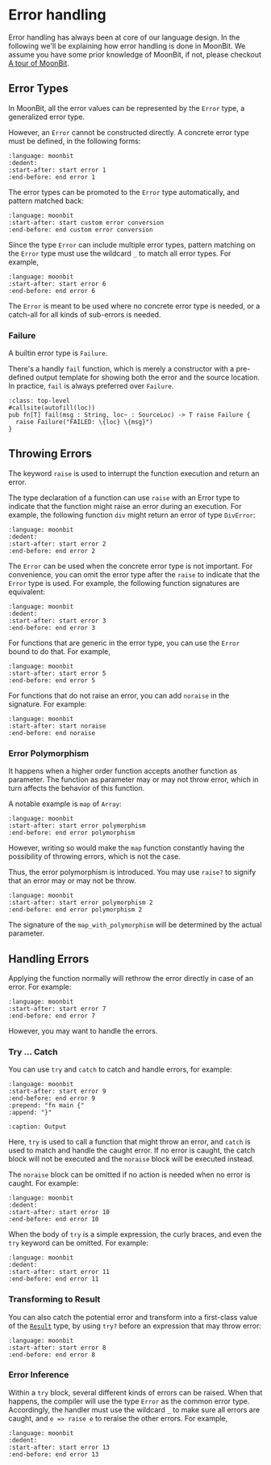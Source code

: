 # Error handling

Error handling has always been at core of our language design. In the following
we'll be explaining how error handling is done in MoonBit. We assume you have
some prior knowledge of MoonBit, if not, please checkout
[A tour of MoonBit](../tutorial/tour.md).

## Error Types

In MoonBit, all the error values can be represented by the `Error` type, a
generalized error type.

However, an `Error` cannot be constructed directly. A concrete error type must
be defined, in the following forms:

```{literalinclude} /sources/language/src/error/top.mbt
:language: moonbit
:dedent:
:start-after: start error 1
:end-before: end error 1
```

The error types can be promoted to the `Error` type automatically, and pattern
matched back:

```{literalinclude} /sources/language/src/error/top.mbt
:language: moonbit
:start-after: start custom error conversion
:end-before: end custom error conversion
```

Since the type `Error` can include multiple error types, pattern matching on the
`Error` type must use the wildcard `_` to match all error types. For example,

```{literalinclude} /sources/language/src/error/top.mbt
:language: moonbit
:start-after: start error 6
:end-before: end error 6
```

The `Error` is meant to be used where no concrete error type is needed, or a
catch-all for all kinds of sub-errors is needed.

### Failure

A builtin error type is `Failure`.

There's a handly `fail` function, which is merely a constructor with a
pre-defined output template for showing both the error and the source location.
In practice, `fail` is always preferred over `Failure`.

<!-- MANUAL CHECK -->

```{code-block} moonbit
:class: top-level
#callsite(autofill(loc))
pub fn[T] fail(msg : String, loc~ : SourceLoc) -> T raise Failure {
  raise Failure("FAILED: \{loc} \{msg}")
}
```

## Throwing Errors

The keyword `raise` is used to interrupt the function execution and return an
error.

The type declaration of a function can use `raise` with an Error type to
indicate that the function might raise an error during an execution. For
example, the following function `div` might return an error of type `DivError`:

```{literalinclude} /sources/language/src/error/top.mbt
:language: moonbit
:dedent:
:start-after: start error 2
:end-before: end error 2
```

The `Error` can be used when the concrete error type is not important. For
convenience, you can omit the error type after the `raise` to indicate that the
`Error` type is used. For example, the following function signatures are
equivalent:

```{literalinclude} /sources/language/src/error/top.mbt
:language: moonbit
:dedent:
:start-after: start error 3
:end-before: end error 3
```

For functions that are generic in the error type, you can use the `Error` bound
to do that. For example,

```{literalinclude} /sources/language/src/error/top.mbt
:language: moonbit
:start-after: start error 5
:end-before: end error 5
```

For functions that do not raise an error, you can add `noraise` in the
signature. For example:

```{literalinclude} /sources/language/src/error/top.mbt
:language: moonbit
:start-after: start noraise
:end-before: end noraise
```

### Error Polymorphism

It happens when a higher order function accepts another function as parameter.
The function as parameter may or may not throw error, which in turn affects the
behavior of this function.

A notable example is `map` of `Array`:

```{literalinclude} /sources/language/src/error/top.mbt
:language: moonbit
:start-after: start error polymorphism
:end-before: end error polymorphism
```

However, writing so would make the `map` function constantly having the
possibility of throwing errors, which is not the case.

Thus, the error polymorphism is introduced. You may use `raise?` to signify that
an error may or may not be throw.

```{literalinclude} /sources/language/src/error/top.mbt
:language: moonbit
:start-after: start error polymorphism 2
:end-before: end error polymorphism 2
```

The signature of the `map_with_polymorphism` will be determined by the actual
parameter.

## Handling Errors

Applying the function normally will rethrow the error directly in case of an
error. For example:

```{literalinclude} /sources/language/src/error/top.mbt
:language: moonbit
:start-after: start error 7
:end-before: end error 7
```

However, you may want to handle the errors.

### Try ... Catch

You can use `try` and `catch` to catch and handle errors, for example:

```{literalinclude} /sources/language/src/error/top.mbt
:language: moonbit
:start-after: start error 9
:end-before: end error 9
:prepend: "fn main {"
:append: "}"
```

```{literalinclude} /sources/language/src/error/__snapshot__/error_9
:caption: Output
```

Here, `try` is used to call a function that might throw an error, and `catch` is
used to match and handle the caught error. If no error is caught, the catch
block will not be executed and the `noraise` block will be executed instead.

The `noraise` block can be omitted if no action is needed when no error is
caught. For example:

```{literalinclude} /sources/language/src/error/top.mbt
:language: moonbit
:dedent:
:start-after: start error 10
:end-before: end error 10
```

When the body of `try` is a simple expression, the curly braces, and even the
`try` keyword can be omitted. For example:

```{literalinclude} /sources/language/src/error/top.mbt
:language: moonbit
:dedent:
:start-after: start error 11
:end-before: end error 11
```

### Transforming to Result

You can also catch the potential error and transform into a first-class value of
the [`Result`](/language/fundamentals.md#option-and-result) type, by using
`try?` before an expression that may throw error:

```{literalinclude} /sources/language/src/error/top.mbt
:language: moonbit
:start-after: start error 8
:end-before: end error 8
```

### Error Inference

Within a `try` block, several different kinds of errors can be raised. When that
happens, the compiler will use the type `Error` as the common error type.
Accordingly, the handler must use the wildcard `_` to make sure all errors are
caught, and `e => raise e` to reraise the other errors. For example,

```{literalinclude} /sources/language/src/error/top.mbt
:language: moonbit
:dedent:
:start-after: start error 13
:end-before: end error 13
```
